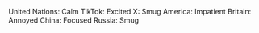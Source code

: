 United Nations: Calm
TikTok: Excited
X: Smug
America: Impatient
Britain: Annoyed
China: Focused
Russia: Smug